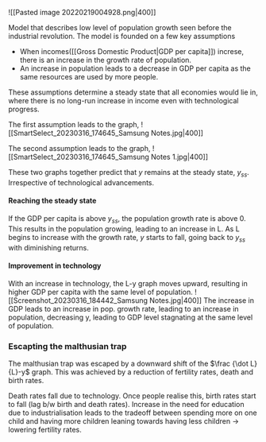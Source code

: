 ![[Pasted image 20220219004928.png|400]]

Model that describes low level of population growth seen before the industrial revolution. The model is founded on a few key assumptions
- When incomes([[Gross Domestic Product|GDP per capita]]) increse, there is an increase in the growth rate of population. 
- An increase in population leads to a decrease in GDP per capita as the same resources are used by more people.

These assumptions determine a steady state that all economies would lie in, where there is no long-run increase in income even with technological progress. 

The first assumption leads to the graph,
![[SmartSelect_20230316_174645_Samsung Notes.jpg|400]]

The second assumption leads to the graph,
![[SmartSelect_20230316_174645_Samsung Notes 1.jpg|400]]

These two graphs together predict that $y$ remains at the steady state, $y_{ss}$. Irrespective of technological advancements.

#### Reaching the steady state
If the GDP per capita is above $y_{ss}$, the population growth rate is above 0. This  results in the population growing, leading to an increase in L. As L begins to increase with the growth rate, $y$ starts to fall, going back to $y_{ss}$ with diminishing returns.

#### Improvement in technology
With an increase in technology, the L-y graph moves upward, resulting in higher GDP per capita with the same level of population. 
![[Screenshot_20230316_184442_Samsung Notes.jpg|400]]
The increase in GDP leads to an increase in pop. growth rate, leading to an increase in population, decreasing y, leading to GDP level stagnating at the same level of population. 

### Escapting the malthusian trap
The malthusian trap was escaped by a downward shift of the $\frac {\dot L}{L}-y$ graph. This was achieved by a reduction of fertility rates, death and birth rates.

Death rates fall due to technology. Once people realise this, birth rates start to fall (lag b/w birth and death rates). Increase in the need for education due to industrialisation leads to the tradeoff between spending more on one child and having more children leaning towards having less children -> lowering fertility rates. 